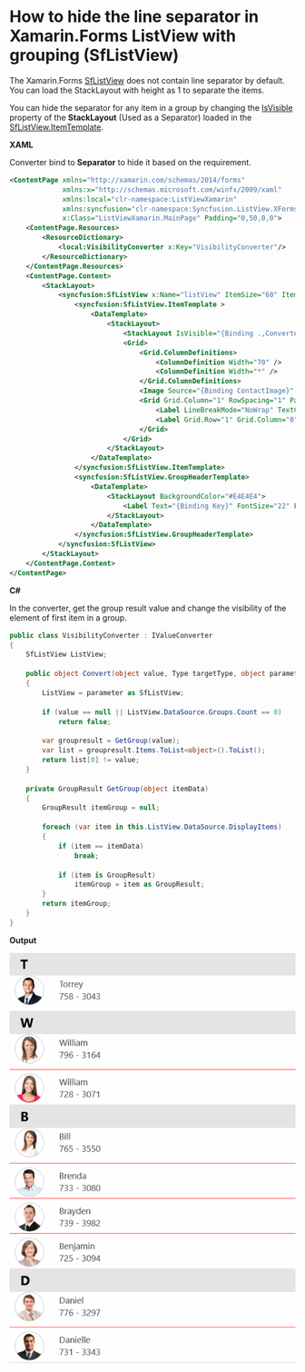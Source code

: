 # How to hide the line separator in Xamarin.Forms ListView with grouping (SfListView)

The Xamarin.Forms [SfListView](https://help.syncfusion.com/xamarin/listview/overview) does not contain line separator by default. You can load the StackLayout with height as 1 to separate the items.

You can hide the separator for any item in a group by changing the [IsVisible](https://docs.microsoft.com/en-us/dotnet/api/xamarin.forms.visualelement.isvisible) property of the **StackLayout** (Used as a Separator) loaded in the [SfListView.ItemTemplate](https://help.syncfusion.com/cr/cref_files/xamarin/Syncfusion.SfListView.XForms~Syncfusion.ListView.XForms.SfListView~ItemTemplate.html).

**XAML**

Converter bind to **Separator** to hide it based on the requirement.

``` xml
<ContentPage xmlns="http://xamarin.com/schemas/2014/forms"
             xmlns:x="http://schemas.microsoft.com/winfx/2009/xaml"
             xmlns:local="clr-namespace:ListViewXamarin"
             xmlns:syncfusion="clr-namespace:Syncfusion.ListView.XForms;assembly=Syncfusion.SfListView.XForms"
             x:Class="ListViewXamarin.MainPage" Padding="0,50,0,0">
    <ContentPage.Resources>
        <ResourceDictionary>
            <local:VisibilityConverter x:Key="VisibilityConverter"/>
        </ResourceDictionary>
    </ContentPage.Resources>
    <ContentPage.Content>
        <StackLayout>
            <syncfusion:SfListView x:Name="listView" ItemSize="60" ItemsSource="{Binding ContactsInfo}">
                <syncfusion:SfListView.ItemTemplate >
                    <DataTemplate>
                        <StackLayout>
                            <StackLayout IsVisible="{Binding .,Converter={StaticResource VisibilityConverter}, ConverterParameter={x:Reference Name=listView}}" BackgroundColor="Red" HeightRequest="1"/>
                            <Grid>
                                <Grid.ColumnDefinitions>
                                    <ColumnDefinition Width="70" />
                                    <ColumnDefinition Width="*" />
                                </Grid.ColumnDefinitions>
                                <Image Source="{Binding ContactImage}" VerticalOptions="Center" HorizontalOptions="Center" HeightRequest="50" WidthRequest="50"/>
                                <Grid Grid.Column="1" RowSpacing="1" Padding="10,0,0,0" VerticalOptions="Center">
                                    <Label LineBreakMode="NoWrap" TextColor="#474747" Text="{Binding ContactName}"/>
                                    <Label Grid.Row="1" Grid.Column="0" TextColor="#474747" LineBreakMode="NoWrap" Text="{Binding ContactNumber}"/>
                                </Grid>
                            </Grid>
                        </StackLayout>
                    </DataTemplate>
                </syncfusion:SfListView.ItemTemplate>
                <syncfusion:SfListView.GroupHeaderTemplate>
                    <DataTemplate>
                        <StackLayout BackgroundColor="#E4E4E4">
                            <Label Text="{Binding Key}" FontSize="22" FontAttributes="Bold" VerticalOptions="CenterAndExpand" HorizontalOptions="Start" Margin="20,0,0,0" />
                        </StackLayout>
                    </DataTemplate>
                </syncfusion:SfListView.GroupHeaderTemplate>
            </syncfusion:SfListView>
        </StackLayout>
    </ContentPage.Content>
</ContentPage> 
```

**C#**

In the converter, get the group result value and change the visibility of the element of first item in a group.

``` c#
public class VisibilityConverter : IValueConverter
{
    SfListView ListView;

    public object Convert(object value, Type targetType, object parameter, CultureInfo culture)
    {
        ListView = parameter as SfListView;

        if (value == null || ListView.DataSource.Groups.Count == 0)
            return false;

        var groupresult = GetGroup(value);
        var list = groupresult.Items.ToList<object>().ToList();
        return list[0] != value;
    }

    private GroupResult GetGroup(object itemData)
    {
        GroupResult itemGroup = null;

        foreach (var item in this.ListView.DataSource.DisplayItems)
        {
            if (item == itemData)
                break;

            if (item is GroupResult)
                itemGroup = item as GroupResult;
        }
        return itemGroup;
    }
}
```

**Output**

![HideLineSeparator](https://github.com/SyncfusionExamples/hide-line-separator-listview-xamarin/blob/master/ScreenShot/HideLineSeparator.png)
